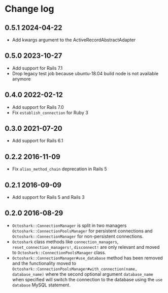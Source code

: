 # Change log

## 0.5.1 2024-04-22

- Add kwargs argument to the ActiveRecordAbstractAdapter

## 0.5.0 2023-10-27

- Add support for Rails 7.1
- Drop legacy test job because ubuntu-18.04 build node is not available anymore

## 0.4.0 2022-02-12

- Add support for Rails 7.0
- Fix `establish_connection` for Ruby 3

## 0.3.0 2021-07-20

- Add support for Rails 6.1

## 0.2.2 2016-11-09

- Fix `alias_method_chain` deprecation in Rails 5

## 0.2.1 2016-09-09

- Add support for Rails 5 and Rails 3

## 0.2.0 2016-08-29

- `Octoshark::ConnectionManager` is split in two managers `Octoshark::ConnectionPoolsManager` for persistent connections and `Octoshark::ConnectionManager` for non-persistent connections.
- `Octoshark` class methods like `connection_managers`, `reset_connection_managers!`, `disconnect!` are only relevant and moved to `Octoshark::ConnectionPoolsManager` class.
- `Octoshark::ConnectionManager#use_database` method has been removed and the functionality moved to `Octoshark::ConnectionPoolsManager#with_connection(name, database_name)` where the second optional argument `database_name` when specified will switch the connection to the database using the `use database` MySQL statement.
